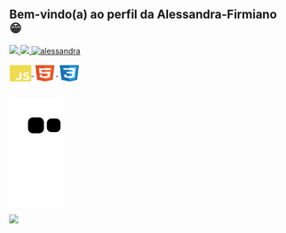 ## Bem-vindo(a) ao perfil da Alessandra-Firmiano 😁

 <div>
   <a href="https://github.com/Alessandra-Firmiano">
   <img height="180em" src="https://github-readme-stats.vercel.app/api?username=Alessandra-Firmiano&show_icons=true&theme=tokyonight&include_all_commits=true&count_private=true"/>
   <img height="180em" src="https://github-readme-stats.vercel.app/api/top-langs/?username=Alessandra-Firmiano&layout=compact&langs_count=6&theme=tokyonight"/>
   <img height="right" alt="alessandra" src="https://discord.com/channels/766480712198127626/1023992091883348088/1032066821492318328">

</div>
<div style="display: inline_block"><br>
  <img align="center" alt="Js" height="30" width="40" src="https://raw.githubusercontent.com/devicons/devicon/master/icons/javascript/javascript-plain.svg">
  <img align="center" alt="HTML" height="30" width="40" src="https://raw.githubusercontent.com/devicons/devicon/master/icons/html5/html5-original.svg">
  <img align="center" alt="CSS" height="30" width="40" src="https://raw.githubusercontent.com/devicons/devicon/master/icons/css3/css3-original.svg">
</div>
 
 <br>
 
 
 
  ![Snake animation](https://github.com/Alessandra-Firmiano/Alessandra-Firmiano/blob/output/github-contribution-grid-snake.svg)

</div>

<div>
  <a href="https://www.instagram.com/alessandrafirmianos18/ " target="_blank"><img src="https://img.shields.io/badge/Instagram-E4405F?style=for-the-badge&logo=instagram&logoColor=white"></a>

</div>
